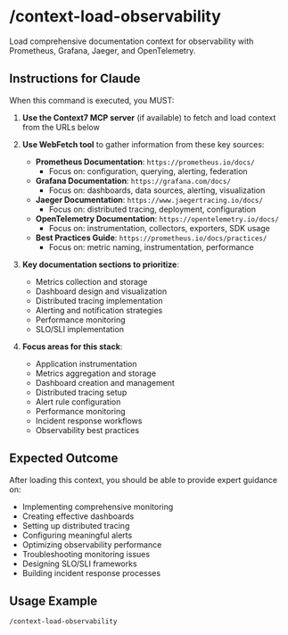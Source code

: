 # /context-load-observability

Load comprehensive documentation context for observability with Prometheus, Grafana, Jaeger, and OpenTelemetry.

## Instructions for Claude

When this command is executed, you MUST:

1. **Use the Context7 MCP server** (if available) to fetch and load context from the URLs below
2. **Use WebFetch tool** to gather information from these key sources:
   - **Prometheus Documentation**: `https://prometheus.io/docs/`
     - Focus on: configuration, querying, alerting, federation
   - **Grafana Documentation**: `https://grafana.com/docs/`
     - Focus on: dashboards, data sources, alerting, visualization
   - **Jaeger Documentation**: `https://www.jaegertracing.io/docs/`
     - Focus on: distributed tracing, deployment, configuration
   - **OpenTelemetry Documentation**: `https://opentelemetry.io/docs/`
     - Focus on: instrumentation, collectors, exporters, SDK usage
   - **Best Practices Guide**: `https://prometheus.io/docs/practices/`
     - Focus on: metric naming, instrumentation, performance

3. **Key documentation sections to prioritize**:
   - Metrics collection and storage
   - Dashboard design and visualization
   - Distributed tracing implementation
   - Alerting and notification strategies
   - Performance monitoring
   - SLO/SLI implementation

4. **Focus areas for this stack**:
   - Application instrumentation
   - Metrics aggregation and storage
   - Dashboard creation and management
   - Distributed tracing setup
   - Alert rule configuration
   - Performance monitoring
   - Incident response workflows
   - Observability best practices

## Expected Outcome

After loading this context, you should be able to provide expert guidance on:

- Implementing comprehensive monitoring
- Creating effective dashboards
- Setting up distributed tracing
- Configuring meaningful alerts
- Optimizing observability performance
- Troubleshooting monitoring issues
- Designing SLO/SLI frameworks
- Building incident response processes

## Usage Example

```
/context-load-observability
```
